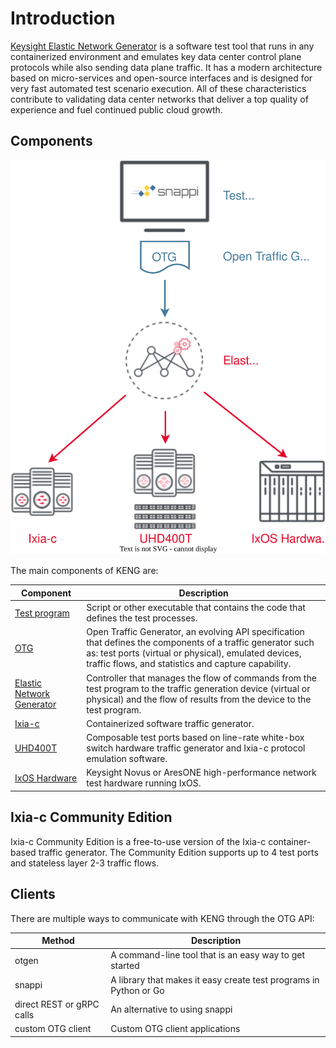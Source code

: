 # Introduction
[Keysight Elastic Network Generator](https://www.keysight.com/us/en/products/network-test/protocol-load-test/keysight-elastic-network-generator.html) is a software test tool that runs in any containerized environment and emulates key data center control plane protocols while also sending data plane traffic. It has a modern architecture based on micro-services and open-source interfaces and is designed for very fast automated test scenario execution. All of these characteristics contribute to validating data center networks that deliver a top quality of experience and fuel continued public cloud growth.

## Components
![topo](res/otg-keng-labels-on-white.drawio.svg)

The main components of KENG are:

| Component                     | Description |
| -------------                 | ------------- |
| [Test program](https://otg.dev/clients/) | Script or other executable that contains the code that defines the test processes.  |
| [OTG](https://otg.dev)        | Open Traffic Generator, an evolving API specification that defines the components of a traffic generator such as: test ports (virtual or physical), emulated devices, traffic flows, and statistics and capture capability.  |
| [Elastic Network Generator](https://www.keysight.com/us/en/products/network-test/protocol-load-test/keysight-elastic-network-generator.html)     | Controller that manages the flow of commands from the test program to the traffic generation device (virtual or physical) and the flow of results from the device to the test program.  |
| [Ixia-c](tests-ixia-c.md)             | Containerized software traffic generator.  |
| [UHD400T](tests-uhd400.md)            | Composable test ports based on line-rate white-box switch hardware traffic generator and Ixia-c protocol emulation software. |
| [IxOS Hardware](tests-chassis-app.md) | Keysight Novus or AresONE high-performance network test hardware running IxOS.  |

## Ixia-c Community Edition

Ixia-c Community Edition is a free-to-use version of the Ixia-c container-based traffic generator. The Community Edition supports up to 4 test ports and stateless layer 2-3 traffic flows.

## Clients

There are multiple ways to communicate with KENG through the OTG API:

| Method | Description |
| ------------- | ------------- |
| otgen  | A command-line tool that is an easy way to get started  |
| snappi  | A library that makes it easy create test programs in Python or Go  |
| direct REST or gRPC calls  | An alternative to using snappi  |
| custom OTG client  | Custom OTG client applications  |

